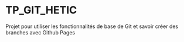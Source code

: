 # TP_GIT_HETIC
Projet pour utiliser les fonctionnalités de base de Git et savoir créer des branches avec Github Pages
